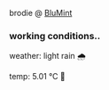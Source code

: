 brodie @ [BluMint](https://www.linkedin.com/company/blumint-io/)

<!--weather_start-->
### working conditions..

weather: light rain 🌧️

temp: 5.01 °C 🧥

<!--weather_end-->
